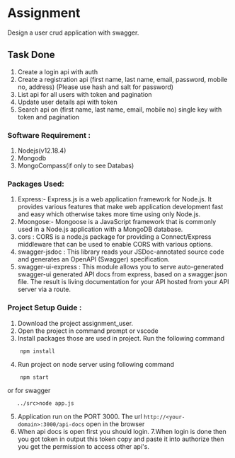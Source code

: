 # Assignment
  Design a user crud application with swagger. 

## Task Done
1. Create a login api with auth 
2. Create a registration api (first name, last name, email, password, mobile no, address) (Please use hash and salt for password) 
3. List api for all users with token and pagination 
4. Update user details api with token 
5. Search api on (first name, last name, email,  mobile no) single key with token and pagination 

### Software Requirement :
1. Nodejs(v12.18.4)
2. Mongodb
3. MongoCompass(if only to see Databas) 

### Packages Used:
1. Express:- Express.js is a web application framework for Node.js. It provides various features that make web application development fast and easy which otherwise takes more time using only Node.js.
2. Moongose:- Mongoose is a JavaScript framework that is commonly used in a Node.js application with a MongoDB database.
3. cors : CORS is a node.js package for providing a Connect/Express middleware that can be used to enable CORS with various options.
4. swagger-jsdoc : This library reads your JSDoc-annotated source code and generates an OpenAPI (Swagger) specification.
5. swagger-ui-express : This module allows you to serve auto-generated swagger-ui generated API docs from express, based on a swagger.json file. The result is living documentation for your API hosted from your API server via a route.


### Project Setup Guide :
1. Download the project assignment_user.
2. Open the project in command prompt or vscode
3. Install packages those are used in project. Run the following command
```
    npm install 
```
4. Run project on node server using following command
```
    npm start 
```
   or for swagger
   ```
      ../src>node app.js
   ```
5. Application run on the PORT 3000. The url ``` http://<your-domain>:3000/api-docs ``` open in the browser
6. When api docs is open first you should login.
7.When login is done then you got token in output this token copy and paste it into authorize then you get the permission to access other api's.   


